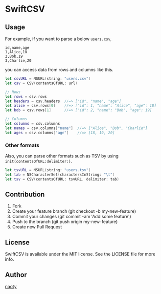 # SwiftCSV

## Usage

For example, if you want to parse a below `users.csv`,

```csv
id,name,age
1,Alice,18
2,Bob,19
3,Charlie,20
```

you can access data from rows and columns like this.

```swift
let csvURL = NSURL(string: "users.csv")
let csv = CSV(contentsOfURL: url)

// Rows
let rows = csv.rows
let headers = csv.headers  //=> ["id", "name", "age"]
let alice = csv.rows[0]    //=> ["id": 1, "name": "Alice", "age": 18]
let bob = csv.rows[1]      //=> ["id": 2, "name": "Bob", "age": 19]

// Columns
let columns = csv.columns
let names = csv.columns["name"]  //=> ["Alice", "Bob", "Charlie"]
let ages = csv.columns["age"]    //=> [18, 19, 20]
```

### Other formats

Also, you can parse other formats such as TSV by using `init(contentsOfURL:delimiter:)`.

```swift
let tsvURL = NSURL(string: "users.tsv")
let tab = NSCharacterSet(charactersInString: "\t")
let tsv = CSV(contentsOfURL: tsvURL, delimiter: tab)
```

## Contribution

1. Fork
2. Create your feature branch (git checkout -b my-new-feature)
3. Commit your changes (git commit -am 'Add some feature')
4. Push to the branch (git push origin my-new-feature)
5. Create new Pull Request

## License

SwiftCSV is available under the MIT license. See the LICENSE file for more info.

## Author

[naoty](https://github.com/naoty)

